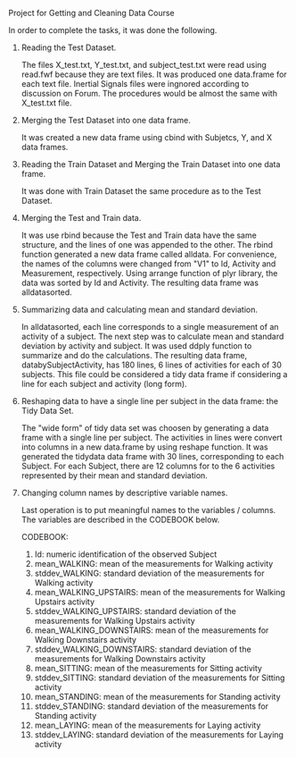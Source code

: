 Project for Getting and Cleaning Data Course

In order to complete the tasks, it was done the following.

1. Reading the Test Dataset.

   The files X_test.txt, Y_test.txt, and subject_test.txt were read using read.fwf because they are text files.
   It was produced one data.frame for each text file.
   Inertial Signals files were ingnored according to discussion on Forum. The procedures would be almost the same with X_test.txt file.
   
2. Merging the Test Dataset into one data frame.

   It was created a new data frame using cbind with Subjetcs, Y, and X data frames.
   
3. Reading the Train Dataset and Merging the Train Dataset into one data frame.

   It was done with Train Dataset the same procedure as to the Test Dataset.
   
4. Merging the Test and Train data.

   It was use rbind because the Test and Train data have the same structure, and the lines of one was appended to the other.
   The rbind function generated a new data frame called alldata.
   For convenience, the names of the columns were changed from "V1" to Id, Activity and Measurement, respectively.
   Using arrange function of plyr library, the data was sorted by Id and Activity.
   The resulting data frame was alldatasorted.

5. Summarizing data and calculating mean and standard deviation.

   In alldatasorted, each line corresponds to a single measurement of an activity of a subject.
   The next step was to calculate mean and standard deviation by activity and subject.
   It was used ddply function to summarize and do the calculations.
   The resulting data frame, databySubjectActivity, has 180 lines, 6 lines of activities for each of 30 subjects.
   This file could be considered a tidy data frame if considering a line for each subject and activity (long form).

6. Reshaping data to have a single line per subject in the data frame: the Tidy Data Set.

   The "wide form" of tidy data set was choosen by generating a data frame with a single line per subject.
   The activities in lines were convert into columns in a new data.frame by using reshape function.
   It was generated the tidydata data frame with 30 lines, corresponding to each Subject.
   For each Subject, there are 12 columns for to the 6 activities represented by their mean and standard deviation.
   
7. Changing column names by descriptive variable names.

   Last operation is to put meaningful names to the variables / columns. The variables are described in the CODEBOOK below.
   
   CODEBOOK:
   1. Id: numeric identification of the observed Subject
   2. mean_WALKING: mean of the measurements for Walking activity
   3. stddev_WALKING: standard deviation of the measurements for Walking activity
   4. mean_WALKING_UPSTAIRS: mean of the measurements for Walking Upstairs activity
   5. stddev_WALKING_UPSTAIRS: standard deviation of the measurements for Walking Upstairs activity
   6. mean_WALKING_DOWNSTAIRS: mean of the measurements for Walking Downstairs activity
   7. stddev_WALKING_DOWNSTAIRS: standard deviation of the measurements for Walking Downstairs activity
   8. mean_SITTING: mean of the measurements for Sitting activity
   9. stddev_SITTING: standard deviation of the measurements for Sitting activity
   10. mean_STANDING: mean of the measurements for Standing activity
   11. stddev_STANDING: standard deviation of the measurements for Standing activity
   12. mean_LAYING: mean of the measurements for Laying activity
   13. stddev_LAYING: standard deviation of the measurements for Laying activity
